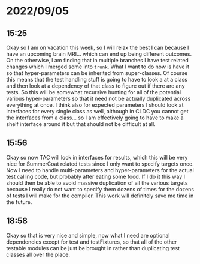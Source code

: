 # 2022/09/05

## 15:25

Okay so I am on vacation this week, so I will relax the best I can because I
have an upcoming brain MRI... which can end up being different outcomes. On
the otherwise, I am finding that in multiple branches I have test related
changes which I merged some into `trunk`. What I want to do now is have it so
that hyper-parameters can be inherited from super-classes. Of course this means
that the test handling stuff is going to have to look a at a class and then
look at a dependency of that class to figure out if there are any tests. So
this will be somewhat recursive hunting for all of the potential various
hyper-parameters so that it need not be actually duplicated across everything
at once. I think also for expected parameters I should look at interfaces for
every single class as well, although in CLDC you cannot get the interfaces from
a class... so I am effectively going to have to make a shelf interface around
it but that should not be difficult at all.

## 15:56

Okay so now TAC will look in interfaces for results, which this will be very
nice for SummerCoat related tests since I only want to specify targets once.
Now I need to handle multi-parameters and hyper-parameters for the actual test
calling code, but probably after eating some food. If I do it this way I should
then be able to avoid massive duplication of all the various targets because
I really do not want to specify them dozens of times for the dozens of tests
I will make for the compiler. This work will definitely save me time in the
future.

## 18:58

Okay so that is very nice and simple, now what I need are optional dependencies
except for test and testFixtures, so that all of the other testable modules
can be just be brought in rather than duplicating test classes all over the
place.
